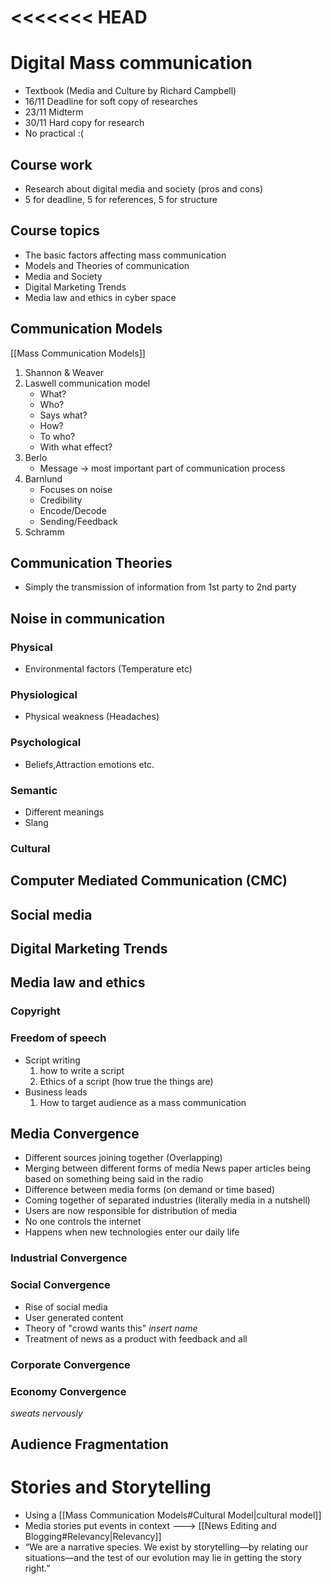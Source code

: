 <<<<<<< HEAD
=======
# Digital Mass communication
- Textbook (Media and Culture by Richard Campbell)
- 16/11 Deadline for soft copy of researches
- 23/11 Midterm
- 30/11 Hard copy for research
- No practical :(
## Course work
- Research about digital media and society (pros and cons)
- 5 for deadline, 5 for references, 5 for structure
## Course topics
- The basic factors affecting mass communication
- Models and Theories of communication
- Media and Society
- Digital Marketing Trends
- Media law and ethics in cyber space
## Communication Models
[[Mass Communication Models]]
1. Shannon & Weaver 
2. Laswell communication model
   - What?
   - Who?
   - Says what?
   - How?
   - To who?
   - With what effect?
3. Berlo 
   - Message -> most important part of communication process
4. Barnlund
   - Focuses on noise
   - Credibility 
   - Encode/Decode
   - Sending/Feedback
5. Schramm 
## Communication Theories
- Simply the transmission of information from 1st party to 2nd party
## Noise in communication
### Physical 
   - Environmental factors (Temperature etc)
### Physiological
- Physical weakness (Headaches)
### Psychological 
- Beliefs,Attraction emotions etc.
### Semantic
- Different meanings
- Slang
### Cultural 
## Computer Mediated Communication (CMC)
## Social media
## Digital Marketing Trends
## Media law and ethics
### Copyright
### Freedom of speech

- Script writing
  1. how to write a script
  2. Ethics of a script (how true the things are)
- Business leads
  1. How to target audience as a mass communication


## Media Convergence 
- Different sources joining together (Overlapping)
- Merging between different forms of media
  News paper articles being based on something being said in the radio
- Difference between media forms (on demand or time based)
- Coming together of separated industries (literally media in a nutshell)
- Users are now responsible for distribution of media  
- No one controls the internet
- Happens when new technologies enter our daily life

### Industrial Convergence
### Social Convergence
- Rise of social media
- User generated content
- Theory of "crowd wants this" *insert name*
- Treatment of news as a product with feedback and all

### Corporate Convergence
### Economy Convergence

*sweats nervously*

## Audience Fragmentation

# Stories and Storytelling
- Using a [[Mass Communication Models#Cultural Model|cultural model]]
- Media stories put events in context ---> [[News Editing and Blogging#Relevancy|Relevancy]]
- “We are a narrative species. We exist by storytelling—by relating our situations—and the test of our evolution may lie in getting the story right.”
